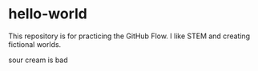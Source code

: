 # hello-world
This repository is for practicing the GitHub Flow. I like STEM and creating fictional worlds.

sour cream is bad
